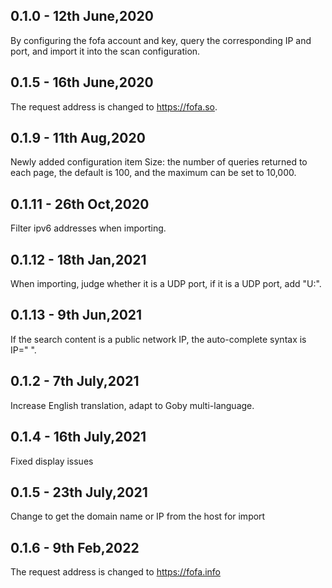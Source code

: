 ## 0.1.0 - 12th June,2020
By configuring the fofa account and key, query the corresponding IP and port, and import it into the scan configuration.

## 0.1.5 - 16th June,2020
The request address is changed to https://fofa.so.

## 0.1.9 - 11th Aug,2020
Newly added configuration item Size: the number of queries returned to each page, the default is 100, and the maximum can be set to 10,000.

## 0.1.11 - 26th Oct,2020
Filter ipv6 addresses when importing.

## 0.1.12 - 18th Jan,2021
When importing, judge whether it is a UDP port, if it is a UDP port, add "U:".

## 0.1.13 - 9th Jun,2021
If the search content is a public network IP, the auto-complete syntax is IP=" ".

## 0.1.2 - 7th July,2021
Increase English translation, adapt to Goby multi-language.

## 0.1.4 - 16th July,2021
Fixed display issues

## 0.1.5 - 23th July,2021
Change to get the domain name or IP from the host for import

## 0.1.6 - 9th Feb,2022
The request address is changed to https://fofa.info